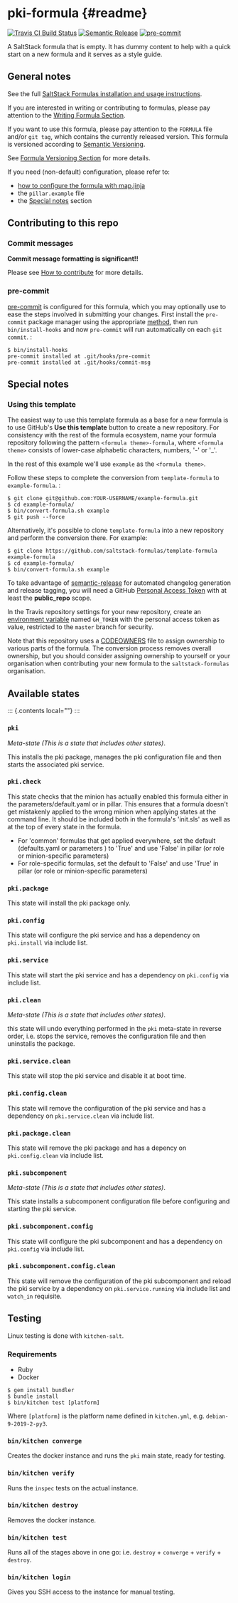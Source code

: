 pki-formula {#readme}
================

[![Travis CI Build Status](https://travis-ci.com/saltstack-formulas/pki-formula.svg?branch=master)](https://travis-ci.com/saltstack-formulas/pki-formula)
[![Semantic Release](https://img.shields.io/badge/%20%20%F0%9F%93%A6%F0%9F%9A%80-semantic--release-e10079.svg)](https://github.com/semantic-release/semantic-release)
[![pre-commit](https://img.shields.io/badge/pre--commit-enabled-brightgreen?logo=pre-commit&logoColor=white)](https://github.com/pre-commit/pre-commit)

A SaltStack formula that is empty. It has dummy content to help with a
quick start on a new formula and it serves as a style guide.

General notes
-------------

See the full [SaltStack Formulas installation and usage
instructions](https://docs.saltstack.com/en/latest/topics/development/conventions/formulas.html).

If you are interested in writing or contributing to formulas, please pay
attention to the [Writing Formula
Section](https://docs.saltstack.com/en/latest/topics/development/conventions/formulas.html#writing-formulas).

If you want to use this formula, please pay attention to the `FORMULA`
file and/or `git tag`, which contains the currently released version.
This formula is versioned according to [Semantic
Versioning](http://semver.org/).

See [Formula Versioning
Section](https://docs.saltstack.com/en/latest/topics/development/conventions/formulas.html#versioning)
for more details.

If you need (non-default) configuration, please refer to:

-   [how to configure the formula with map.jinja](map.jinja.rst)
-   the `pillar.example` file
-   the [Special notes](#special-notes) section

Contributing to this repo
-------------------------

### Commit messages

**Commit message formatting is significant!!**

Please see [How to
contribute](https://github.com/saltstack-formulas/.github/blob/master/CONTRIBUTING.rst)
for more details.

### pre-commit

[pre-commit](https://pre-commit.com/) is configured for this formula,
which you may optionally use to ease the steps involved in submitting
your changes. First install the `pre-commit` package manager using the
appropriate [method](https://pre-commit.com/#installation), then run
`bin/install-hooks` and now `pre-commit` will run automatically on each
`git commit`. :

    $ bin/install-hooks
    pre-commit installed at .git/hooks/pre-commit
    pre-commit installed at .git/hooks/commit-msg

Special notes
-------------

### Using this template

The easiest way to use this template formula as a base for a new formula
is to use GitHub\'s **Use this template** button to create a new
repository. For consistency with the rest of the formula ecosystem, name
your formula repository following the pattern `<formula theme>-formula`,
where `<formula theme>` consists of lower-case alphabetic characters,
numbers, \'-\' or \'\_\'.

In the rest of this example we\'ll use `example` as the
`<formula theme>`.

Follow these steps to complete the conversion from `template-formula` to
`example-formula`. :

    $ git clone git@github.com:YOUR-USERNAME/example-formula.git
    $ cd example-formula/
    $ bin/convert-formula.sh example
    $ git push --force

Alternatively, it\'s possible to clone `template-formula` into a new
repository and perform the conversion there. For example:

    $ git clone https://github.com/saltstack-formulas/template-formula example-formula
    $ cd example-formula/
    $ bin/convert-formula.sh example

To take advantage of
[semantic-release](https://github.com/semantic-release/semantic-release)
for automated changelog generation and release tagging, you will need a
GitHub [Personal Access
Token](https://help.github.com/en/github/authenticating-to-github/creating-a-personal-access-token-for-the-command-line)
with at least the **public\_repo** scope.

In the Travis repository settings for your new repository, create an
[environment
variable](https://docs.travis-ci.com/user/environment-variables/#defining-variables-in-repository-settings)
named `GH_TOKEN` with the personal access token as value, restricted to
the `master` branch for security.

Note that this repository uses a
[CODEOWNERS](https://help.github.com/en/github/creating-cloning-and-archiving-repositories/about-code-owners)
file to assign ownership to various parts of the formula. The conversion
process removes overall ownership, but you should consider assigning
ownership to yourself or your organisation when contributing your new
formula to the `saltstack-formulas` organisation.

Available states
----------------

::: {.contents local=""}
:::

### `pki`

*Meta-state (This is a state that includes other states)*.

This installs the pki package, manages the pki configuration
file and then starts the associated pki service.

### `pki.check`

This state checks that the minion has actually enabled this formula either in the parameters/default.yaml or in pillar. 
This ensures that a formula doesn't get mistakenly applied to the wrong minion when applying states at the command line.
It should be included both in the formula's 'init.sls' as well as at the top of every state in the formula.

- For 'common' formulas that get applied everywhere, set the default (defaults.yaml  or parameters ) to 'True' and use 'False' in pillar (or role or minion-specific parameters) 
- For role-specific formulas, set the default to 'False' and use 'True' in pillar (or role or minion-specific parameters)
### `pki.package`

This state will install the pki package only.

### `pki.config`

This state will configure the pki service and has a dependency on
`pki.install` via include list.

### `pki.service`

This state will start the pki service and has a dependency on
`pki.config` via include list.

### `pki.clean`

*Meta-state (This is a state that includes other states)*.

this state will undo everything performed in the `pki` meta-state
in reverse order, i.e. stops the service, removes the configuration file
and then uninstalls the package.

### `pki.service.clean`

This state will stop the pki service and disable it at boot time.

### `pki.config.clean`

This state will remove the configuration of the pki service and has
a dependency on `pki.service.clean` via include list.

### `pki.package.clean`

This state will remove the pki package and has a depency on
`pki.config.clean` via include list.

### `pki.subcomponent`

*Meta-state (This is a state that includes other states)*.

This state installs a subcomponent configuration file before configuring
and starting the pki service.

### `pki.subcomponent.config`

This state will configure the pki subcomponent and has a dependency
on `pki.config` via include list.

### `pki.subcomponent.config.clean`

This state will remove the configuration of the pki subcomponent
and reload the pki service by a dependency on
`pki.service.running` via include list and `watch_in` requisite.

Testing
-------

Linux testing is done with `kitchen-salt`.

### Requirements

-   Ruby
-   Docker

``` {.sourceCode .bash}
$ gem install bundler
$ bundle install
$ bin/kitchen test [platform]
```

Where `[platform]` is the platform name defined in `kitchen.yml`, e.g.
`debian-9-2019-2-py3`.

### `bin/kitchen converge`

Creates the docker instance and runs the `pki` main state, ready
for testing.

### `bin/kitchen verify`

Runs the `inspec` tests on the actual instance.

### `bin/kitchen destroy`

Removes the docker instance.

### `bin/kitchen test`

Runs all of the stages above in one go: i.e. `destroy` + `converge` +
`verify` + `destroy`.

### `bin/kitchen login`

Gives you SSH access to the instance for manual testing.
